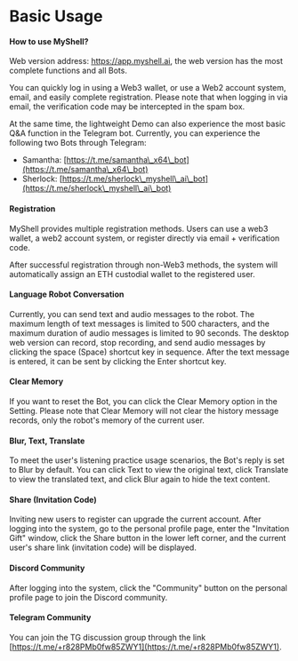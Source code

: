 # Basic Usage

#### How to use MyShell?

Web version address: https://app.myshell.ai, the web version has the most complete functions and all Bots.

You can quickly log in using a Web3 wallet, or use a Web2 account system, email, and easily complete registration. Please note that when logging in via email, the verification code may be intercepted in the spam box.

At the same time, the lightweight Demo can also experience the most basic Q&A function in the Telegram bot. Currently, you can experience the following two Bots through Telegram:

* Samantha: [https://t.me/samantha\_x64\_bot](https://t.me/samantha\_x64\_bot)
* Sherlock: [https://t.me/sherlock\_myshell\_ai\_bot](https://t.me/sherlock\_myshell\_ai\_bot)

#### Registration

MyShell provides multiple registration methods. Users can use a web3 wallet, a web2 account system, or register directly via email + verification code.

After successful registration through non-Web3 methods, the system will automatically assign an ETH custodial wallet to the registered user.

#### Language Robot Conversation

Currently, you can send text and audio messages to the robot. The maximum length of text messages is limited to 500 characters, and the maximum duration of audio messages is limited to 90 seconds. The desktop web version can record, stop recording, and send audio messages by clicking the space (Space) shortcut key in sequence. After the text message is entered, it can be sent by clicking the Enter shortcut key.

#### Clear Memory

If you want to reset the Bot, you can click the Clear Memory option in the Setting. Please note that Clear Memory will not clear the history message records, only the robot's memory of the current user.

#### Blur, Text, Translate

To meet the user's listening practice usage scenarios, the Bot's reply is set to Blur by default. You can click Text to view the original text, click Translate to view the translated text, and click Blur again to hide the text content.

#### Share (Invitation Code)

Inviting new users to register can upgrade the current account. After logging into the system, go to the personal profile page, enter the "Invitation Gift" window, click the Share button in the lower left corner, and the current user's share link (invitation code) will be displayed.

#### Discord Community

After logging into the system, click the "Community" button on the personal profile page to join the Discord community.

#### Telegram Community

You can join the TG discussion group through the link [https://t.me/+r828PMb0fw85ZWY1](https://t.me/+r828PMb0fw85ZWY1).